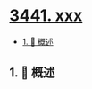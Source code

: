 # [3441. xxx](https://github.com/Tdahuyou/TNotes.leetcode/tree/main/notes/3441.%20xxx)

<!-- region:toc -->

- [1. 📝 概述](#1--概述)

<!-- endregion:toc -->

## 1. 📝 概述
